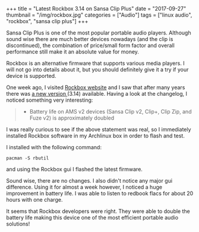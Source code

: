 +++
title = "Latest Rockbox 3.14 on Sansa Clip Plus"
date = "2017-09-27"
thumbnail = "/img/rockbox.jpg"
categories = ["Audio"]
tags = ["linux audio", "rockbox", "sansa clip plus"]
+++

Sansa Clip Plus is one of the most popular portable audio players. Although sound wise there are much better devices nowadays (and the clip is discontinued), the combination of price/small form factor and overall performance still make it an absolute value for money.

Rockbox is an alternative firmware that supports various media players. I will not go into details about it, but you should definitely give it a try if your device is supported. 

One week ago, I visited [Rockbox website](https://www.rockbox.org/) and I saw that after many years there was [a new version ](https://www.rockbox.org/wiki/ReleaseNotes314) (3.14) available. Having a look at the changelog, I noticed something very interesting:

> - Battery life on AMS v2 devices (Sansa Clip v2, Clip+, Clip Zip, and Fuze v2) is approximately doubled

I was really curious to see if the above statement was real, so I immediately installed Rockbox software in my Archlinux box in order to flash and test.

I installed with the following command:

	pacman -S rbutil

and using the Rockbox gui I flashed the latest firmware.

Sound wise, there are no changes. I also didn't notice any major gui difference. Using it for almost a week however, I noticed a huge improvement in battery life. I was able to listen to redbook flacs for about 20 hours with one charge.

It seems that Rockbox developers were right. They were able to double the battery life making this device one of the most efficient portable audio solutions!




 
